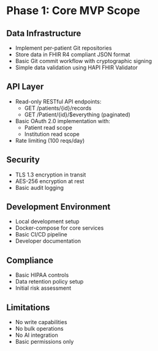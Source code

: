 # Phase 1: Core MVP Scope

## Data Infrastructure
- Implement per-patient Git repositories
- Store data in FHIR R4 compliant JSON format
- Basic Git commit workflow with cryptographic signing
- Simple data validation using HAPI FHIR Validator

## API Layer
- Read-only RESTful API endpoints:
  - GET /patients/{id}/records
  - GET /Patient/{id}/$everything (paginated)
- Basic OAuth 2.0 implementation with:
  - Patient read scope
  - Institution read scope
- Rate limiting (100 reqs/day)

## Security
- TLS 1.3 encryption in transit
- AES-256 encryption at rest
- Basic audit logging

## Development Environment
- Local development setup
- Docker-compose for core services
- Basic CI/CD pipeline
- Developer documentation

## Compliance
- Basic HIPAA controls
- Data retention policy setup
- Initial risk assessment

## Limitations
- No write capabilities
- No bulk operations
- No AI integration
- Basic permissions only
